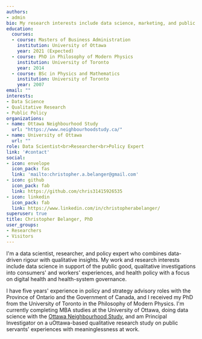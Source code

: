 ```yaml
---
authors:
- admin
bio: My research interests include data science, marketing, and public policy, bridging the quantitative-qualitative divide.
education:
  courses:
  - course: Masters of Business Administration
    institution: University of Ottawa
    year: 2021 (Expected)
  - course: PhD in Philosophy of Modern Physics
    institution: University of Toronto
    year: 2014
  - course: BSc in Physics and Mathematics
    institution: University of Toronto
    year: 2007
email: ""
interests:
- Data Science
- Qualitative Research
- Public Policy
organizations:
- name: Ottawa Neighbourhood Study
  url: "https://www.neighbourhoodstudy.ca/"
- name: University of Ottawa
  url: ""
role: Data Scientist<br>Researcher<br>Policy Expert
link: '#contact'
social:
- icon: envelope
  icon_pack: fas
  link: 'mailto:christopher.a.belanger@gmail.com'
- icon: github
  icon_pack: fab
  link: https://github.com/chris31415926535
- icon: linkedin
  icon_pack: fab
  link: https://www.linkedin.com/in/christopherabelanger/
superuser: true
title: Christopher Belanger, PhD
user_groups:
- Researchers
- Visitors
---
```


I'm a data scientist, researcher, and policy expert who combines data-driven rigour with qualitative insights. My work and research interests include data science in support of the public good, qualitative investigations into consumers' and workers' experiences, and health policy with a focus on digital health and health-system governance.

I have five years' experience in policy and strategy advisory roles with the Province of Ontario and the Government of Canada, and I received my PhD from the University of Toronto in the Philosophy of Modern Physics. I'm currently completing MBA studies at the University of Ottawa, doing data science with the [Ottawa Neighbourhood Study](neighbourhoodstudy.ca), and am Principal Investigator on a uOttawa-based qualitative research study on public servants' experiences with meaninglessness at work.
